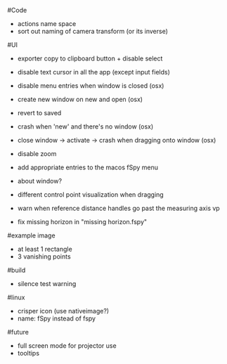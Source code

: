 #Code
* actions name space
* sort out naming of camera transform (or its inverse)

#UI
* exporter copy to clipboard button + disable select

* disable text cursor in all the app (except input fields)
* disable menu entries when window is closed (osx)
* create new window on new and open (osx)
* revert to saved
* crash when 'new' and there's no window (osx)
* close window -> activate -> crash when dragging onto window (osx)
* disable zoom
* add appropriate entries to the macos fSpy menu
* about window?
* different control point visualization when dragging
* warn when reference distance handles go past the measuring axis vp
* fix missing horizon in "missing horizon.fspy"

#example image

* at least 1 rectangle
* 3 vanishing points

#build

* silence test warning

#linux

* crisper icon (use nativeimage?)
* name: fSpy instead of fspy

#future

* full screen mode for projector use
* tooltips